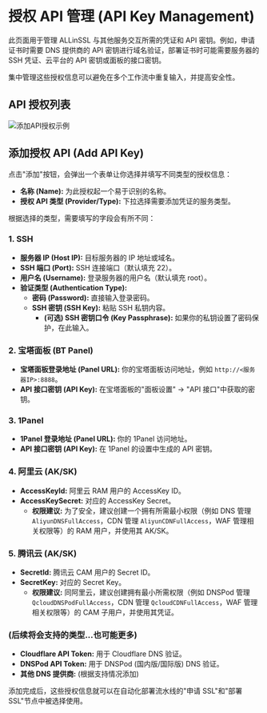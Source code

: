 # 授权 API 管理 (API Key Management)

此页面用于管理 ALLinSSL 与其他服务交互所需的凭证和 API 密钥。例如，申请证书时需要 DNS 提供商的 API 密钥进行域名验证，部署证书时可能需要服务器的 SSH 凭证、云平台的 API 密钥或面板的接口密钥。

集中管理这些授权信息可以避免在多个工作流中重复输入，并提高安全性。

## API 授权列表

![添加API授权示例](/images/api-list.png)

## 添加授权 API (Add API Key)

点击"添加"按钮，会弹出一个表单让你选择并填写不同类型的授权信息：

*   **名称 (Name):** 为此授权起一个易于识别的名称。
*   **授权 API 类型 (Provider/Type):** 下拉选择需要添加凭证的服务类型。

根据选择的类型，需要填写的字段会有所不同：

### 1. SSH

*   **服务器 IP (Host IP):** 目标服务器的 IP 地址或域名。
*   **SSH 端口 (Port):** SSH 连接端口（默认填充 22）。
*   **用户名 (Username):** 登录服务器的用户名（默认填充 root）。
*   **验证类型 (Authentication Type):**
    *   **密码 (Password):** 直接输入登录密码。
    *   **SSH 密钥 (SSH Key):** 粘贴 SSH 私钥内容。
        *   **(可选) SSH 密钥口令 (Key Passphrase):** 如果你的私钥设置了密码保护，在此输入。

### 2. 宝塔面板 (BT Panel)

*   **宝塔面板登录地址 (Panel URL):** 你的宝塔面板访问地址，例如 `http://<服务器IP>:8888`。
*   **API 接口密钥 (API Key):** 在宝塔面板的"面板设置" -> "API 接口"中获取的密钥。

### 3. 1Panel

*   **1Panel 登录地址 (Panel URL):** 你的 1Panel 访问地址。
*   **API 接口密钥 (API Key):** 在 1Panel 的设置中生成的 API 密钥。

### 4. 阿里云 (AK/SK)

*   **AccessKeyId:** 阿里云 RAM 用户的 AccessKey ID。
*   **AccessKeySecret:** 对应的 AccessKey Secret。
    *   **权限建议:** 为了安全，建议创建一个拥有所需最小权限（例如 DNS 管理 `AliyunDNSFullAccess`，CDN 管理 `AliyunCDNFullAccess`，WAF 管理相关权限等）的 RAM 用户，并使用其 AK/SK。

### 5. 腾讯云 (AK/SK)

*   **SecretId:** 腾讯云 CAM 用户的 Secret ID。
*   **SecretKey:** 对应的 Secret Key。
    *   **权限建议:** 同阿里云，建议创建拥有最小所需权限（例如 DNSPod 管理 `QcloudDNSPodFullAccess`，CDN 管理 `QcloudCDNFullAccess`，WAF 管理相关权限等）的 CAM 子用户，并使用其凭证。

### (后续将会支持的类型...也可能更多)

*   **Cloudflare API Token:** 用于 Cloudflare DNS 验证。
*   **DNSPod API Token:** 用于 DNSPod (国内版/国际版) DNS 验证。
*   **其他 DNS 提供商:** (根据支持情况添加)

添加完成后，这些授权信息就可以在自动化部署流水线的"申请 SSL"和"部署 SSL"节点中被选择使用。

